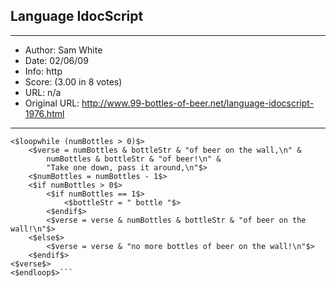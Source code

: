
## Language IdocScript ##
---
- Author: Sam White
- Date: 02/06/09
- Info: http
- Score:  (3.00 in 8 votes)
- URL: n/a
- Original URL: http://www.99-bottles-of-beer.net/language-idocscript-1976.html
---

```<$numBottles = "99", bottleStr = " bottles "$>
<$loopwhile (numBottles > 0)$>
	<$verse = numBottles & bottleStr & "of beer on the wall,\n" &
		numBottles & bottleStr & "of beer!\n" & 
		"Take one down, pass it around,\n"$>
	<$numBottles = numBottles - 1$>
	<$if numBottles > 0$>
		<$if numBottles == 1$>
			<$bottleStr = " bottle "$>
		<$endif$>
		<$verse = verse & numBottles & bottleStr & "of beer on the wall!\n"$>
	<$else$>
		<$verse = verse & "no more bottles of beer on the wall!\n"$>
	<$endif$>
<$verse$>
<$endloop$>```